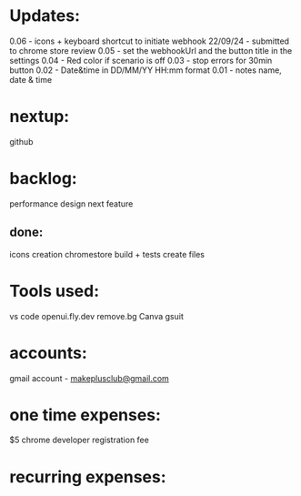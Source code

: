 # Updates:
0.06 - icons + keyboard shortcut to initiate webhook
22/09/24 - submitted to chrome store review
0.05 - set the webhookUrl and the button title in the settings
0.04 - Red color if scenario is off
0.03 - stop errors for 30min button
0.02 - Date&time in DD/MM/YY HH:mm format
0.01 - notes name, date & time

# nextup:
github

# backlog:
performance
design
next feature

## done:
icons creation
chromestore
build + tests
create files

# Tools used:
vs code
openui.fly.dev
remove.bg
Canva
gsuit

# accounts:
gmail account - makeplusclub@gmail.com

# one time expenses:
$5 chrome developer registration fee

# recurring expenses:

